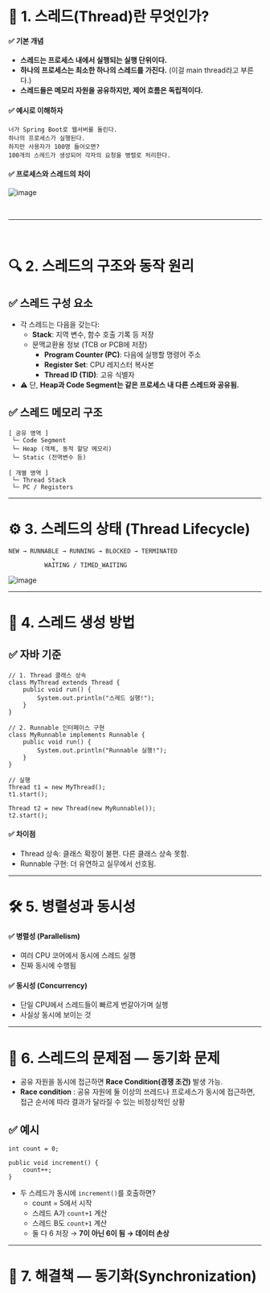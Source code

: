 # 🧠 1. 스레드(Thread)란 무엇인가?
#### ✅ 기본 개념
- **스레드는 프로세스 내에서 실행되는 실행 단위이다.**
- **하나의 프로세스는 최소한 하나의 스레드를 가진다.** (이걸 main thread라고 부른다.)
- **스레드들은 메모리 자원을 공유하지만, 제어 흐름은 독립적이다.**
#### ✅ 예시로 이해하자
```
너가 Spring Boot로 웹서버를 돌린다.
하나의 프로세스가 실행된다.
하지만 사용자가 100명 들어오면?
100개의 스레드가 생성되어 각자의 요청을 병렬로 처리한다.
```
#### ✅ 프로세스와 스레드의 차이
![image](https://github.com/user-attachments/assets/c23b78ca-65b7-432c-974a-c57370bdb3c0)

<br>

---

<br>

# 🔍 2. 스레드의 구조와 동작 원리
## ✅ 스레드 구성 요소
- 각 스레드는 다음을 갖는다:
  - **Stack**: 지역 변수, 함수 호출 기록 등 저장
  - 문맥교환용 정보 (TCB or PCB에 저장)
    - **Program Counter (PC)**: 다음에 실행할 명령어 주소
    - **Register Set**: CPU 레지스터 복사본
    - **Thread ID (TID)**: 고유 식별자
- ⚠️ 단, **Heap과 Code Segment는 같은 프로세스 내 다른 스레드와 공유됨.**
## ✅ 스레드 메모리 구조
```
[ 공유 영역 ]
 └─ Code Segment
 └─ Heap (객체, 동적 할당 메모리)
 └─ Static (전역변수 등)

[ 개별 영역 ]
 └─ Thread Stack
 └─ PC / Registers
```

---

# ⚙️ 3. 스레드의 상태 (Thread Lifecycle)
```
NEW → RUNNABLE → RUNNING → BLOCKED → TERMINATED
            ↘
          WAITING / TIMED_WAITING
```
![image](https://github.com/user-attachments/assets/996a935a-9b4c-44ed-9878-9ec6388d9c6b)

---

# 🔧 4. 스레드 생성 방법
## ✅ 자바 기준
```
// 1. Thread 클래스 상속
class MyThread extends Thread {
    public void run() {
        System.out.println("스레드 실행!");
    }
}

// 2. Runnable 인터페이스 구현
class MyRunnable implements Runnable {
    public void run() {
        System.out.println("Runnable 실행!");
    }
}

// 실행
Thread t1 = new MyThread();
t1.start();

Thread t2 = new Thread(new MyRunnable());
t2.start();
```
#### ✅ 차이점
- Thread 상속: 클래스 확장이 불편. 다른 클래스 상속 못함.
- Runnable 구현: 더 유연하고 실무에서 선호됨.

---

# 🛠️ 5. 병렬성과 동시성
#### ✅ 병렬성 (Parallelism)
- 여러 CPU 코어에서 동시에 스레드 실행
- 진짜 동시에 수행됨
#### ✅ 동시성 (Concurrency)
- 단일 CPU에서 스레드들이 빠르게 번갈아가며 실행
- 사실상 동시에 보이는 것

---

# 🧨 6. 스레드의 문제점 — 동기화 문제
- 공유 자원을 동시에 접근하면 **Race Condition(경쟁 조건)** 발생 가능.
-  **Race condition** : 공유 자원에 둘 이상의 쓰레드나 프로세스가 동시에 접근하면, 접근 순서에 따라 결과가 달라질 수 있는 비정상적인 상황
## ✅ 예시
```
int count = 0;

public void increment() {
    count++;
}
```
- 두 스레드가 동시에 `increment()`를 호출하면?
  - count = 5에서 시작
  - 스레드 A가 `count+1` 계산
  - 스레드 B도 `count+1` 계산
  - 둘 다 6 저장 → **7이 아닌 6이 됨 → 데이터 손상**
 
---

# 🧷 7. 해결책 — 동기화(Synchronization)

